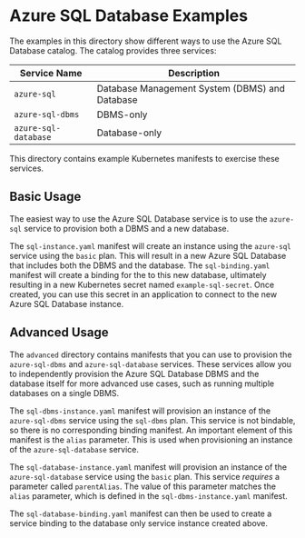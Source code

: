 # Azure SQL Database Examples

The examples in this directory show different ways to use the Azure SQL Database catalog. The catalog provides three services:

| Service Name | Description |
|--------------|-------------|
| `azure-sql` | Database Management System (DBMS) and Database |
| `azure-sql-dbms` |  DBMS-only |
| `azure-sql-database` |  Database-only |

This directory contains example Kubernetes manifests to exercise these services.

## Basic Usage

The easiest way to use the Azure SQL Database service is to use the `azure-sql` service to provision both a DBMS and a new database.

The `sql-instance.yaml` manifest will create an instance using the `azure-sql` service using the `basic` plan. This will result in a new Azure SQL Database that includes both the DBMS and the database. The `sql-binding.yaml` manifest will create a binding for the to this new database, ultimately resulting in a new Kubernetes secret named `example-sql-secret`. Once created, you can use this secret in an application to connect to the new Azure SQL Database instance.

## Advanced Usage

The `advanced` directory contains manifests that you can use to provision the `azure-sql-dbms` and `azure-sql-database` services. These services allow you to independently provision the Azure SQL Database DBMS and the database itself for more advanced use cases, such as running multiple databases on a single DBMS.

The `sql-dbms-instance.yaml` manifest will provision an instance of the `azure-sql-dbms` service using the `sql-dbms` plan. This service is not bindable, so there is no corresponding binding manifest. An important element of this manifest is the `alias` parameter. This is used when provisioning an instance of the `azure-sql-database` service.

The `sql-database-instance.yaml` manifest will provision an instance of the `azure-sql-database` service using the `basic` plan. This service *requires* a parameter called `parentAlias`. The value of this parameter matches the `alias` parameter,  which is defined in the `sql-dbms-instance.yaml` manifest.

The `sql-database-binding.yaml` manifest can then be used to create a service binding to the database only service instance created above.
